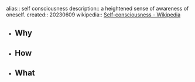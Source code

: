 alias:: self consciousness
description:: a heightened sense of awareness of oneself.
created:: 20230609
wikipedia:: [Self-consciousness - Wikipedia](https://en.wikipedia.org/wiki/Self-consciousness)

- ## Why
- ## How
- ## What